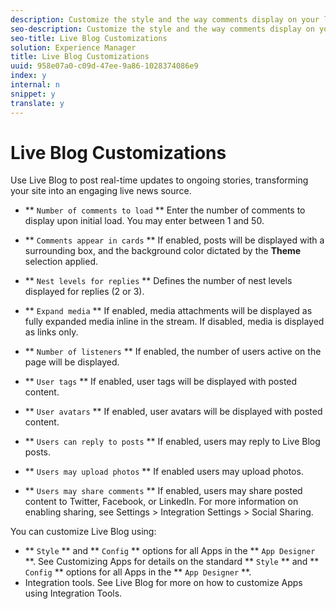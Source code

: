```yaml
---
description: Customize the style and the way comments display on your live blog.
seo-description: Customize the style and the way comments display on your live blog.
seo-title: Live Blog Customizations
solution: Experience Manager
title: Live Blog Customizations
uuid: 958e07a0-c09d-47ee-9a86-1028374086e9
index: y
internal: n
snippet: y
translate: y
---
```


# Live Blog Customizations


<a id="section_e2s_qyf_sy"></a>

Use Live Blog to post real-time updates to ongoing stories, transforming your site into an engaging live news source.

* ** `Number of comments to load` **
  Enter the number of comments to display upon initial load. You may enter between 1 and 50.

* ** `Comments appear in cards` **
  If enabled, posts will be displayed with a surrounding box, and the background color dictated by the **Theme** selection applied.

* ** `Nest levels for replies` **
  Defines the number of nest levels displayed for replies (2 or 3).

* ** `Expand media` **
  If enabled, media attachments will be displayed as fully expanded media inline in the stream. If disabled, media is displayed as links only.

* ** `Number of listeners` **
  If enabled, the number of users active on the page will be displayed.

* ** `User tags` **
  If enabled, user tags will be displayed with posted content.

* ** `User avatars` **
  If enabled, user avatars will be displayed with posted content.

* ** `Users can reply to posts` **
  If enabled, users may reply to Live Blog posts.

* ** `Users may upload photos` **
  If enabled users may upload photos.

* ** `Users may share comments` **
  If enabled, users may share posted content to Twitter, Facebook, or LinkedIn. For more information on enabling sharing, see Settings &gt; Integration Settings &gt; Social Sharing.

You can customize Live Blog using:

* ** `Style` ** and ** `Config` ** options for all Apps in the ** `App Designer` **. See Customizing Apps for details on the standard ** `Style` ** and ** `Config` ** options for all Apps in the ** `App Designer` **.
* Integration tools. See Live Blog for more on how to customize Apps using Integration Tools.
